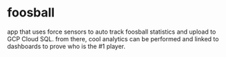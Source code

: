 # foosball
app that uses force sensors to auto track foosball statistics and upload to GCP Cloud SQL. 
from there, cool analytics can be performed and linked to dashboards to prove who is the #1 player.
